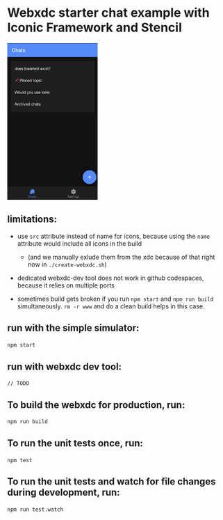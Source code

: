 # Webxdc starter chat example with Iconic Framework and Stencil

<img src="screenshot.png" height="360px"/>

## limitations:

- use `src` attribute instead of name for icons, because using the `name` attribute would include all icons in the build
   - (and we manually exlude them from the xdc because of that right now in `./create-webxdc.sh`)

- dedicated webxdc-dev tool does not work in github codespaces, because it relies on multiple ports

- sometimes build gets broken if you run `npm start` and `npm run build` simultaneously. `rm -r www` and do a clean build helps in this case. 

## run with the simple simulator:

```bash
npm start
```

## run with webxdc dev tool:
```
// TODO
```

## To build the webxdc for production, run:

```bash
npm run build
```

## To run the unit tests once, run:

```
npm test
```

## To run the unit tests and watch for file changes during development, run:

```
npm run test.watch
```
